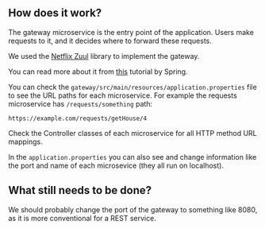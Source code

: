 ## How does it work?

The gateway microservice is the entry point of the application. Users make requests to it, and it decides where to
forward these requests.

We used the [Netflix Zuul](https://github.com/Netflix/zuul) library to implement the gateway.

You can read more about it from [this](https://spring.io/guides/gs/routing-and-filtering/) tutorial by Spring.

You can check the `gateway/src/main/resources/application.properties` file to see the URL paths for each microservice.
For example the requests microservice has `/requests/something` path:

```
https://example.com/requests/getHouse/4
```

Check the Controller classes of each microservice for all HTTP method URL mappings.

In the `application.properties` you can also see and change information like the port and name of each microsevice (they
all run on localhost).

## What still needs to be done?

We should probably change the port of the gateway to something like 8080, as it is more conventional for a REST service.